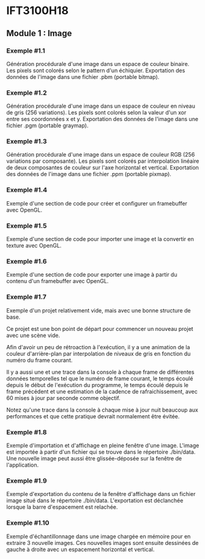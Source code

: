 # IFT3100H18

## Module 1 : Image

### Exemple #1.1

Génération procédurale d'une image dans un espace de couleur binaire.
Les pixels sont colorés selon le pattern d'un échiquier.
Exportation des données de l'image dans une fichier .pbm (portable bitmap).

### Exemple #1.2

Génération procédurale d'une image dans un espace de couleur en niveau de gris (256 variations).
Les pixels sont colorés selon la valeur d'un xor entre ses coordonnées x et y.
Exportation des données de l'image dans une fichier .pgm (portable graymap).

### Exemple #1.3

Génération procédurale d'une image dans un espace de couleur RGB (256 variations par composante).
Les pixels sont colorés par interpolation linéaire de deux composantes de couleur sur l'axe horizontal et vertical.
Exportation des données de l'image dans une fichier .ppm (portable pixmap).

### Exemple #1.4

Exemple d'une section de code pour créer et configurer un framebuffer avec OpenGL.

### Exemple #1.5

Exemple d'une section de code pour importer une image et la convertir en texture avec OpenGL.

### Exemple #1.6

Exemple d'une section de code pour exporter une image à partir du contenu d'un framebuffer avec OpenGL.

### Exemple #1.7

Exemple d'un projet relativement vide, mais avec une bonne structure de base.

Ce projet est une bon point de départ pour commencer un nouveau projet avec une scène vide.

Afin d'avoir un peu de rétroaction à l'exécution, il y a une animation de la couleur d'arrière-plan par interpolation de niveaux de gris en fonction du numéro du frame courant.

Il y a aussi une et une trace dans la console à chaque frame de différentes données temporelles tel que le numéro de frame courant, le temps écoulé depuis le début de l'exécution du programme, le temps écoulé depuis le frame précédent et une estimation de la cadence de rafraichissement, avec 60 mises à jour par seconde comme objectif.

Notez qu'une trace dans la console à chaque mise à jour nuit beaucoup aux performances et que cette pratique devrait normalement être évitée. 

### Exemple #1.8

Exemple d'importation et d'affichage en pleine fenêtre d'une image.
L'image est importée à partir d'un fichier qui se trouve dans le répertoire ./bin/data.
Une nouvelle image peut aussi être glissée-déposée sur la fenêtre de l'application.

### Exemple #1.9

Exemple d'exportation du contenu de la fenêtre d'affichage dans un fichier image situé dans le répertoire ./bin/data.
L'exportation est déclanchée lorsque la barre d'espacement est relachée.

### Exemple #1.10

Exemple d'échantillonnage dans une image chargée en mémoire pour en extraire 3 nouvelle images.
Ces nouvelles images sont ensuite dessinées de gauche à droite avec un espacement horizontal et vertical.
